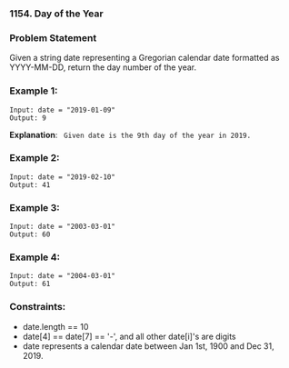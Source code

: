 ### 1154. Day of the Year


### Problem Statement
Given a string date representing a Gregorian calendar date formatted as YYYY-MM-DD, return the day number of the year.

 

### Example 1:
```
Input: date = "2019-01-09"
Output: 9
```

**Explanation**: ``` Given date is the 9th day of the year in 2019.```

### Example 2:
```
Input: date = "2019-02-10"
Output: 41
```

### Example 3:
```
Input: date = "2003-03-01"
Output: 60
```

### Example 4:
```
Input: date = "2004-03-01"
Output: 61
```

### Constraints:

* date.length == 10
* date[4] == date[7] == '-', and all other date[i]'s are digits
* date represents a calendar date between Jan 1st, 1900 and Dec 31, 2019.